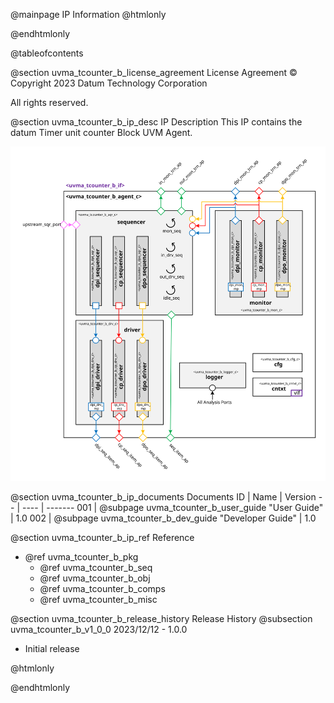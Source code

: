 @mainpage IP Information
@htmlonly
<div class="autonumbering">
@endhtmlonly


@tableofcontents


@section uvma_tcounter_b_license_agreement License Agreement
© Copyright 2023 Datum Technology Corporation

All rights reserved.


@section uvma_tcounter_b_ip_desc IP Description
This IP contains the datum Timer unit counter Block UVM Agent.

![Timer unit counter Block UVM Agent Block Diagram](agent_block_diagram.svg)


@section uvma_tcounter_b_ip_documents Documents
ID | Name | Version
-- | ---- | -------
001 | @subpage uvma_tcounter_b_user_guide "User Guide" | 1.0
002 | @subpage uvma_tcounter_b_dev_guide "Developer Guide" | 1.0


@section uvma_tcounter_b_ip_ref Reference
 * @ref uvma_tcounter_b_pkg
   * @ref uvma_tcounter_b_seq
   * @ref uvma_tcounter_b_obj
   * @ref uvma_tcounter_b_comps
   * @ref uvma_tcounter_b_misc


@section uvma_tcounter_b_release_history Release History
@subsection uvma_tcounter_b_v1_0_0 2023/12/12 - 1.0.0
- Initial release


@htmlonly
</div>
@endhtmlonly